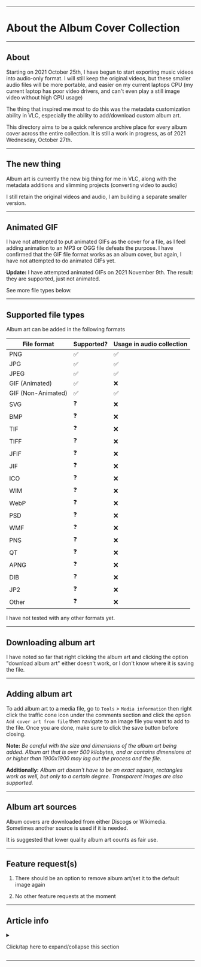 
***

# About the Album Cover Collection

***

## About

Starting on 2021 October 25th, I have begun to start exporting music videos into audio-only format. I will still keep the original videos, but these smaller audio files will be more portable, and easier on my current laptops CPU (my current laptop has poor video drivers, and can't even play a still image video without high CPU usage)

The thing that inspired me most to do this was the metadata customization ability in VLC, especially the ability to add/download custom album art.

This directory aims to be a quick reference archive place for every album cover across the entire collection. It is still a work in progress, as of 2021 Wednesday, October 27th.

***

## The new thing

Album art is currently the new big thing for me in VLC, along with the metadata additions and slimming projects (converting video to audio)

I still retain the original videos and audio, I am building a separate smaller version.

***

## Animated GIF

I have not attempted to put animated GIFs as the cover for a file, as I feel adding animation to an MP3 or OGG file defeats the purpose. I have confirmed that the GIF file format works as an album cover, but again, I have not attempted to do animated GIFs yet.

**Update:** I have attempted animated GIFs on 2021 November 9th. The result: they are supported, just not animated.

See more file types below.

***

## Supported file types

Album art can be added in the following formats

| File format | Supported?         | Usage in audio collection |
| ------- | ------------------ |-----------------|
| PNG | :white_check_mark: | :white_check_mark: |
| JPG | :white_check_mark: | :white_check_mark: |
| JPEG | :white_check_mark: | :white_check_mark: |
| GIF (Animated) | :white_check_mark: | :x: |
| GIF (Non-Animated) | :white_check_mark: | :white_check_mark: |
| SVG | :question: | :x: |
| BMP | :question: | :x: |
| TIF | :question: | :x: |
| TIFF | :question: | :x: |
| JFIF | :question: | :x: |
| JIF | :question: | :x: |
| ICO | :question: | :x: |
| WIM | :question: | :x: |
| WebP | :question: | :x: |
| PSD | :question: | :x: |
| WMF | :question: | :x: |
| PNS | :question: | :x: |
| QT | :question: | :x: |
| APNG | :question: | :x: |
| DIB | :question: | :x: |
| JP2 | :question: | :x: |
| Other | :question: | :x: |

I have not tested with any other formats yet.

***

## Downloading album art

I have noted so far that right clicking the album art and clicking the option "download album art" either doesn't work, or I don't know where it is saving the file.

***

## Adding album art

To add album art to a media file, go to `Tools` > `Media information` then right click the traffic cone icon under the comments section and click the option `Add cover art from file` then navigate to an image file you want to add to the file. Once you are done, make sure to click the save button before closing.

**Note:** _Be careful with the size and dimensions of the album art being added. Album art that is over 500 kilobytes, and or contains dimensions at or higher than 1900x1900 may lag out the process and the file._

**Additionally:** _Album art doesn't have to be an exact square, rectangles work as well, but only to a certain degree. Transparent images are also supported._

***

## Album art sources

Album covers are downloaded from either Discogs or Wikimedia. Sometimes another source is used if it is needed.

It is suggested that lower quality album art counts as fair use.

***

## Feature request(s)

1. There should be an option to remove album art/set it to the default image again

<!-- Notes
I usually label the ownership rights to the creator and not the record company. The creator made it, they deserve the credit.

If the song is over 70 years old, I label it public domain.

It would be nice to have a copyleft option

Sections VLC won't let me fill out: Now playing, encoded by

Playlist complications with multi-line descriptions on the first playlist entry

Song titles are now named with an underscore separating the artist from the song name
!-->

2. No other feature requests at the moment

***

## Article info

<details><summary><p>Click/tap here to expand/collapse this section</p></summary>

**Article version:** `3 (2021, Tuesday, November 9th at 7:58 pm)`

**Line count (including blank lines and compiler line):** `134`

**File type:** `Markdown document (*.md *.mkd *.mdown *.markdown)`

**Article language:** `English (US) / Markdown / HTML5`

**All times are UTC-7 (PDT/Pacific Time)**

**You may need special rendering support for the `<dropdown>` HTML tag being used in this document**

</details>

***

